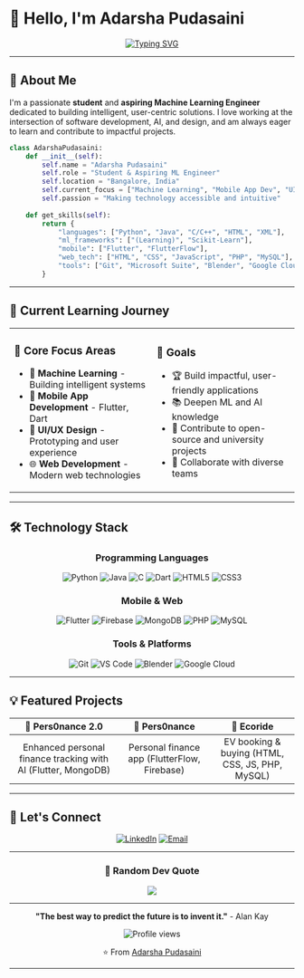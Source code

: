 # 👋 Hello, I'm Adarsha Pudasaini

<div align="center">
  
[![Typing SVG](https://readme-typing-svg.herokuapp.com?font=Fira+Code&pause=1000&color=2E9EF7&center=true&vCenter=true&width=435&lines=Aspiring+ML+Engineer+%26+Developer;User-Centric+Design+Enthusiast;Problem+Solver+%26+Innovator)](https://git.io/typing-svg)

</div>

---

## 🚀 About Me

I'm a passionate **student** and **aspiring Machine Learning Engineer** dedicated to building intelligent, user-centric solutions. I love working at the intersection of software development, AI, and design, and am always eager to learn and contribute to impactful projects.

```python
class AdarshaPudasaini:
    def __init__(self):
        self.name = "Adarsha Pudasaini"
        self.role = "Student & Aspiring ML Engineer"
        self.location = "Bangalore, India"
        self.current_focus = ["Machine Learning", "Mobile App Dev", "UI/UX Design"]
        self.passion = "Making technology accessible and intuitive"
    
    def get_skills(self):
        return {
            "languages": ["Python", "Java", "C/C++", "HTML", "XML"],
            "ml_frameworks": ["(Learning)", "Scikit-Learn"],
            "mobile": ["Flutter", "FlutterFlow"],
            "web_tech": ["HTML", "CSS", "JavaScript", "PHP", "MySQL"],
            "tools": ["Git", "Microsoft Suite", "Blender", "Google Cloud"]
        }
```

---

## 🎯 Current Learning Journey

<table>
<tr>
<td width="50%">

### 🧠 Core Focus Areas
- 🤖 **Machine Learning** - Building intelligent systems
- 📱 **Mobile App Development** - Flutter, Dart
- 🎨 **UI/UX Design** - Prototyping and user experience
- 🌐 **Web Development** - Modern web technologies

</td>
<td width="50%">

### 🎯 Goals
- 🏆 Build impactful, user-friendly applications
- 📚 Deepen ML and AI knowledge
- 🌟 Contribute to open-source and university projects
- 🤝 Collaborate with diverse teams

</td>
</tr>
</table>

---

## 🛠️ Technology Stack

<div align="center">

### Programming Languages
![Python](https://img.shields.io/badge/Python-3776AB?style=for-the-badge&logo=python&logoColor=white)
![Java](https://img.shields.io/badge/Java-007396?style=for-the-badge&logo=java&logoColor=white)
![C](https://img.shields.io/badge/C-00599C?style=for-the-badge&logo=c&logoColor=white)
![Dart](https://img.shields.io/badge/Dart-0175C2?style=for-the-badge&logo=dart&logoColor=white)
![HTML5](https://img.shields.io/badge/HTML5-E34F26?style=for-the-badge&logo=html5&logoColor=white)
![CSS3](https://img.shields.io/badge/CSS3-1572B6?style=for-the-badge&logo=css3&logoColor=white)

### Mobile & Web
![Flutter](https://img.shields.io/badge/Flutter-02569B?style=for-the-badge&logo=flutter&logoColor=white)
![Firebase](https://img.shields.io/badge/Firebase-FFCA28?style=for-the-badge&logo=firebase&logoColor=black)
![MongoDB](https://img.shields.io/badge/MongoDB-47A248?style=for-the-badge&logo=mongodb&logoColor=white)
![PHP](https://img.shields.io/badge/PHP-777BB4?style=for-the-badge&logo=php&logoColor=white)
![MySQL](https://img.shields.io/badge/MySQL-4479A1?style=for-the-badge&logo=mysql&logoColor=white)

### Tools & Platforms
![Git](https://img.shields.io/badge/Git-F05032?style=for-the-badge&logo=git&logoColor=white)
![VS Code](https://img.shields.io/badge/VS_Code-007ACC?style=for-the-badge&logo=visual-studio-code&logoColor=white)
![Blender](https://img.shields.io/badge/Blender-F5792A?style=for-the-badge&logo=blender&logoColor=white)
![Google Cloud](https://img.shields.io/badge/Google_Cloud-4285F4?style=for-the-badge&logo=googlecloud&logoColor=white)

</div>

---

## 💡 Featured Projects

<div align="center">

| 💸 **Pers0nance 2.0** | 📱 **Pers0nance** | 🚗 **Ecoride** |
|:---:|:---:|:---:|
| Enhanced personal finance tracking with AI (Flutter, MongoDB) | Personal finance app (FlutterFlow, Firebase) | EV booking & buying (HTML, CSS, JS, PHP, MySQL) |

</div>

---

## 🤝 Let's Connect

<div align="center">

[![LinkedIn](https://img.shields.io/badge/LinkedIn-0077B5?style=for-the-badge&logo=linkedin&logoColor=white)](https://www.linkedin.com/in/adarshapudasaini/)
[![Email](https://img.shields.io/badge/Email-D14836?style=for-the-badge&logo=gmail&logoColor=white)](mailto:adarshapudasaini@gmail.com)

</div>

---

<div align="center">

### 💭 Random Dev Quote
![](https://quotes-github-readme.vercel.app/api?type=horizontal&theme=tokyonight)

---

**"The best way to predict the future is to invent it."** - Alan Kay

<img src="https://komarev.com/ghpvc/?username=adarshapudasaini&label=Profile%20views&color=0e75b6&style=flat" alt="Profile views" />

⭐️ From [Adarsha Pudasaini](https://www.linkedin.com/in/adarshapudasaini/)

</div>

---

<!-- 
AdarshaPudasaini/AdarshaPudasaini is a ✨ special ✨ repository because its `README.md` (this file) appears on your GitHub profile.
You can click the Preview link to take a look at your changes.
-->
